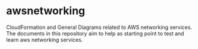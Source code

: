 # awsnetworking
CloudFormation and General Diagrams related to AWS networking services. The documents in this repository aim to help as starting point to test and learn aws networking services.
